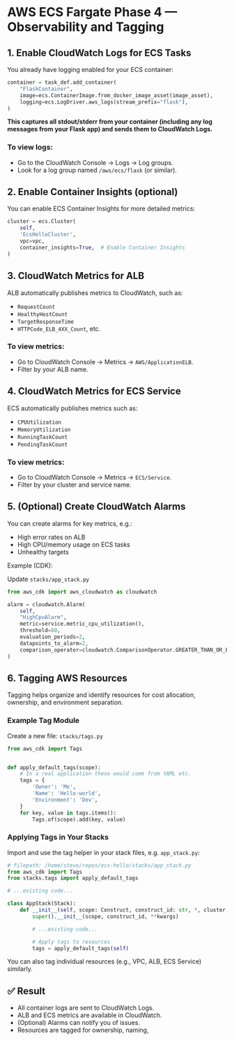 # AWS ECS Fargate Phase 4 — Observability and Tagging

## 1. Enable CloudWatch Logs for ECS Tasks

You already have logging enabled for your ECS container:

```python
container = task_def.add_container(
    "FlaskContainer",
    image=ecs.ContainerImage.from_docker_image_asset(image_asset),
    logging=ecs.LogDriver.aws_logs(stream_prefix="flask"),
)
```

**This captures all stdout/stderr from your container (including any log messages from your Flask app) and sends them to CloudWatch Logs.**

### To view logs:
- Go to the CloudWatch Console → Logs → Log groups.
- Look for a log group named `/aws/ecs/flask` (or similar).

## 2. Enable Container Insights (optional)

You can enable ECS Container Insights for more detailed metrics:

```python
cluster = ecs.Cluster(
    self,
    'EcsHelloCluster',
    vpc=vpc,
    container_insights=True,  # Enable Container Insights
)
```

## 3. CloudWatch Metrics for ALB

ALB automatically publishes metrics to CloudWatch, such as:
- `RequestCount`
- `HealthyHostCount`
- `TargetResponseTime`
- `HTTPCode_ELB_4XX_Count`, etc.

### To view metrics:
- Go to CloudWatch Console → Metrics → `AWS/ApplicationELB`.
- Filter by your ALB name.

## 4. CloudWatch Metrics for ECS Service

ECS automatically publishes metrics such as:
- `CPUUtilization`
- `MemoryUtilization`
- `RunningTaskCount`
- `PendingTaskCount`

### To view metrics:
- Go to CloudWatch Console → Metrics → `ECS/Service`.
- Filter by your cluster and service name.

## 5. (Optional) Create CloudWatch Alarms

You can create alarms for key metrics, e.g.:
- High error rates on ALB
- High CPU/memory usage on ECS tasks
- Unhealthy targets

Example (CDK):

Update `stacks/app_stack.py`

```python
from aws_cdk import aws_cloudwatch as cloudwatch

alarm = cloudwatch.Alarm(
    self,
    "HighCpuAlarm",
    metric=service.metric_cpu_utilization(),
    threshold=80,
    evaluation_periods=2,
    datapoints_to_alarm=2,
    comparison_operator=cloudwatch.ComparisonOperator.GREATER_THAN_OR_EQUAL_TO_THRESHOLD,
)
```

## 6. Tagging AWS Resources

Tagging helps organize and identify resources for cost allocation, ownership, and environment separation.

### Example Tag Module

Create a new file: `stacks/tags.py`

```python
from aws_cdk import Tags


def apply_default_tags(scope):
    # In a real application these would come from YAML etc.
    tags = {
        'Owner': 'Me',
        'Name': 'Hello-world',
        'Environment': 'Dev',
    }
    for key, value in tags.items():
        Tags.of(scope).add(key, value)

```

### Applying Tags in Your Stacks

Import and use the tag helper in your stack files, e.g. `app_stack.py`:

```python
# filepath: /home/steve/repos/ecs-hello/stacks/app_stack.py
from aws_cdk import Tags
from stacks.tags import apply_default_tags

# ...existing code...

class AppStack(Stack):
    def __init__(self, scope: Construct, construct_id: str, *, cluster, certificate_arn=None, **kwargs) -> None:
        super().__init__(scope, construct_id, **kwargs)

        # ...existing code...

        # Apply tags to resources
        tags = apply_default_tags(self)
```

You can also tag individual resources (e.g., VPC, ALB, ECS Service) similarly.

## ✅ Result

- All container logs are sent to CloudWatch Logs.
- ALB and ECS metrics are available in CloudWatch.
- (Optional) Alarms can notify you of issues.
- Resources are tagged for ownership, naming,